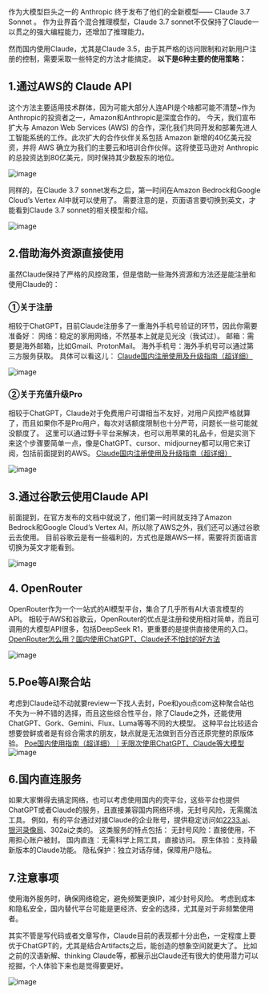 作为大模型巨头之一的 Anthropic 终于发布了他们的全新模型—— Claude 3.7 Sonnet 。
作为业界首个混合推理模型，Claude 3.7 sonnet不仅保持了Claude一以贯之的强大编程能力，还增加了推理能力。

然而国内使用Claude，尤其是Claude 3.5，由于其严格的访问限制和对新用户注册的控制，需要采取一些特定的方法才能搞定。
**以下是6种主要的使用策略：**

## 1.通过AWS的 Claude API
这个方法主要适用技术群体，因为可能大部分人连API是个啥都可能不清楚~作为Anthropic的投资者之一，Amazon和Anthropic是深度合作的。
今天，我们宣布扩大与 Amazon Web Services (AWS) 的合作，深化我们共同开发和部署先进人工智能系统的工作。此次扩大的合作伙伴关系包括 Amazon 新增的40亿美元投资，并将 AWS 确立为我们的主要云和培训合作伙伴。这将使亚马逊对 Anthropic 的总投资达到80亿美元，同时保持其少数股东的地位。 

![image](https://github.com/user-attachments/assets/530e6b87-14b0-4bf4-9672-8a7814c6c288)

同样的，在Claude 3.7 sonnet发布之后，第一时间在Amazon Bedrock和Google Cloud’s Vertex AI中就可以使用了。
需要注意的是，页面语言要切换到英文，才能看到Claude 3.7 sonnet的相关模型和介绍。

![image](https://github.com/user-attachments/assets/d1c09d00-e181-4612-b5b0-8245282bbb6b)

## 2.借助海外资源直接使用
虽然Claude保持了严格的风控政策，但是借助一些海外资源和方法还是能注册和使用Claude的：
### ①关于注册
相较于ChatGPT，目前Claude注册多了一重海外手机号验证的环节，因此你需要准备好：
网络：稳定的家用网络，不然基本上就是见光没（我试过）。
邮箱：需要是海外邮箱，比如Gmail、ProtonMail。
海外手机号：海外手机号可以通过第三方服务获取。
具体可以看这儿：
[Claude国内注册使用及升级指南（超详细）](https://mp.weixin.qq.com/s/taYP2ZTZ544_ez9Z728nqg)

![image](https://github.com/user-attachments/assets/54c69eb2-a0f8-480b-8dfc-c1d1a1fe4dc2)

### ②关于充值升级Pro
相较于ChatGPT，Claude对于免费用户可谓相当不友好，对用户风控严格就算了，而且如果你不是Pro用户，每次对话额度限制也十分严苛，问题长一些可能就没额度了。
这里可以通过野卡平台来解决，也可以用苹果的礼品卡，但是实测下来这个步骤要简单一点，像是ChatGPT、cursor、midjourney都可以用它来订阅，包括前面提到的AWS。
[Claude国内注册使用及升级指南（超详细）](https://mp.weixin.qq.com/s/taYP2ZTZ544_ez9Z728nqg)

![image](https://github.com/user-attachments/assets/859f1c0f-abe9-4c4c-9353-ca6c12e2ff2d)

## 3.通过谷歌云使用Claude API
前面提到，在官方发布的文档中就说了，他们第一时间就支持了Amazon Bedrock和Google Cloud’s Vertex AI，所以除了AWS之外，我们还可以通过谷歌云去使用。
目前谷歌云是有一些福利的，方式也是跟AWS一样，需要将页面语言切换为英文才能看到。

![image](https://github.com/user-attachments/assets/5b739d5b-faf3-43f0-9473-58c014b2e39c)

## 4. OpenRouter
OpenRouter作为一个一站式的AI模型平台，集合了几乎所有AI大语言模型的API。
相较于AWS和谷歌云，OpenRouter的优点是注册和使用相对简单，而且可调用的大模型API很多，包括DeepSeek R1，更重要的是提供直接使用的入口。
[OpenRouter怎么用？国内使用ChatGPT、Claude还不怕封的好方法](https://mp.weixin.qq.com/s/QAbJJt2Ta73o51Xem6h-1g)

![image](https://github.com/user-attachments/assets/fd95ab49-69d1-4701-943f-dd1e949a8ddf)

## 5.Poe等AI聚合站
考虑到Claude动不动就要review一下找人去封，Poe和you点com这种聚合站也不失为一种不错的选择，而且这些综合性平台，除了Claude之外，还能使用ChatGPT、Gork、Gemini、Flux、Luma等等不同的大模型。
这种平台比较适合想要尝鲜或者是有综合需求的朋友，缺点就是无法做到百分百还原完整的原版体验。
[Poe国内使用指南（超详细）｜无限次使用ChatGPT、Claude等大模型](https://mp.weixin.qq.com/s/ZybS5vDNec-ZATNh9pj3FQ)
![image](https://github.com/user-attachments/assets/da58e6bf-c879-4525-b424-d13d1c576ca5)

## 6.国内直连服务
如果大家懒得去搞定网络，也可以考虑使用国内的壳平台，这些平台也提供ChatGPT或者Claude的服务，且直接兼容国内网络环境，无封号风险，无需魔法工具。
例如，有的平台通过对接Claude的企业账号，提供稳定访问如[2233.ai](https://2233.ai/i/LINGAI)、[银河录像局](https://nf.video/dTJsp)、302ai之类的。
这类服务的特点包括：
无封号风险：直接使用，不用担心账户被封。
国内直连：无需科学上网工具，直接访问。
原生体验：支持最新版本的Claude功能。
隐私保护：独立对话存储，保障用户隐私。

## 7.注意事项
使用海外服务时，确保网络稳定，避免频繁更换IP，减少封号风险。
考虑到成本和隐私安全，国内替代平台可能是更经济、安全的选择，尤其是对于非频繁使用者。

其实不管是写代码或者文章写作，Claude目前的表现都十分出色，一定程度上要优于ChatGPT的，尤其是结合Artifacts之后，能创造的想象空间就更大了。
比如之前的汉语新解、thinking Claude等，都展示出Claude还有很大的使用潜力可以挖掘，个人体验下来也是觉得要更好。

![image](https://github.com/user-attachments/assets/c219e2ea-e593-4f2a-b9e2-cf37a5804cd1)

